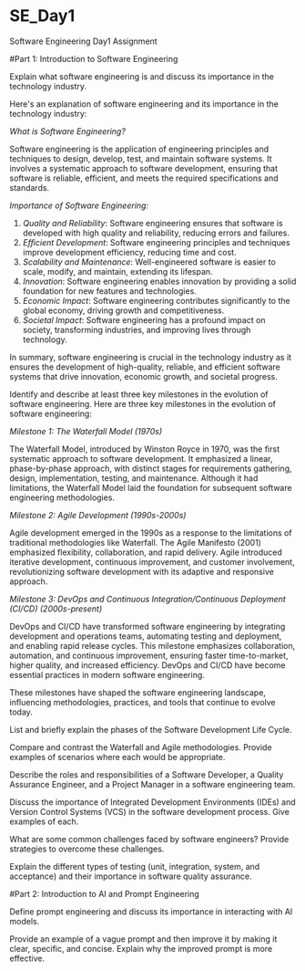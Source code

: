 # SE_Day1
Software Engineering Day1 Assignment

#Part 1: Introduction to Software Engineering

Explain what software engineering is and discuss its importance in the technology industry.

Here's an explanation of software engineering and its importance in the technology industry:

*What is Software Engineering?*

Software engineering is the application of engineering principles and techniques to design, develop, test, and maintain software systems. It involves a systematic approach to software development, ensuring that software is reliable, efficient, and meets the required specifications and standards.

*Importance of Software Engineering:*

1. *Quality and Reliability*: Software engineering ensures that software is developed with high quality and reliability, reducing errors and failures.
2. *Efficient Development*: Software engineering principles and techniques improve development efficiency, reducing time and cost.
3. *Scalability and Maintenance*: Well-engineered software is easier to scale, modify, and maintain, extending its lifespan.
4. *Innovation*: Software engineering enables innovation by providing a solid foundation for new features and technologies.
5. *Economic Impact*: Software engineering contributes significantly to the global economy, driving growth and competitiveness.
6. *Societal Impact*: Software engineering has a profound impact on society, transforming industries, and improving lives through technology.

In summary, software engineering is crucial in the technology industry as it ensures the development of high-quality, reliable, and efficient software systems that drive innovation, economic growth, and societal progress.


Identify and describe at least three key milestones in the evolution of software engineering.
Here are three key milestones in the evolution of software engineering:

_Milestone 1: The Waterfall Model (1970s)_

The Waterfall Model, introduced by Winston Royce in 1970, was the first systematic approach to software development. It emphasized a linear, phase-by-phase approach, with distinct stages for requirements gathering, design, implementation, testing, and maintenance. Although it had limitations, the Waterfall Model laid the foundation for subsequent software engineering methodologies.

_Milestone 2: Agile Development (1990s-2000s)_

Agile development emerged in the 1990s as a response to the limitations of traditional methodologies like Waterfall. The Agile Manifesto (2001) emphasized flexibility, collaboration, and rapid delivery. Agile introduced iterative development, continuous improvement, and customer involvement, revolutionizing software development with its adaptive and responsive approach.

_Milestone 3: DevOps and Continuous Integration/Continuous Deployment (CI/CD) (2000s-present)_

DevOps and CI/CD have transformed software engineering by integrating development and operations teams, automating testing and deployment, and enabling rapid release cycles. This milestone emphasizes collaboration, automation, and continuous improvement, ensuring faster time-to-market, higher quality, and increased efficiency. DevOps and CI/CD have become essential practices in modern software engineering.

These milestones have shaped the software engineering landscape, influencing methodologies, practices, and tools that continue to evolve today.


List and briefly explain the phases of the Software Development Life Cycle.


Compare and contrast the Waterfall and Agile methodologies. Provide examples of scenarios where each would be appropriate.


Describe the roles and responsibilities of a Software Developer, a Quality Assurance Engineer, and a Project Manager in a software engineering team.


Discuss the importance of Integrated Development Environments (IDEs) and Version Control Systems (VCS) in the software development process. Give examples of each.


What are some common challenges faced by software engineers? Provide strategies to overcome these challenges.


Explain the different types of testing (unit, integration, system, and acceptance) and their importance in software quality assurance.


#Part 2: Introduction to AI and Prompt Engineering


Define prompt engineering and discuss its importance in interacting with AI models.


Provide an example of a vague prompt and then improve it by making it clear, specific, and concise. Explain why the improved prompt is more effective.
